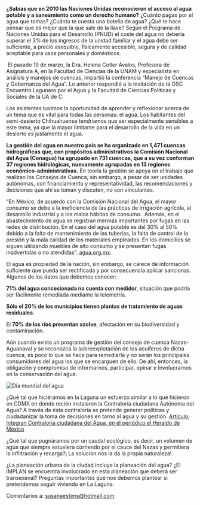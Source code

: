 
**¿Sabías que en 2010 las Naciones Unidas reconocieron el acceso al agua potable y a saneamiento como un derecho humano?**  ¿Cuánto pagas por el agua que tomas? ¿Cuánto te cuesta una botella de agua? ¿Qué te hace pensar que es mejor que la que sale de la llave? Según el Programa de Naciones Unidas para el Desarrollo (PNUD) el coste del agua no debería superar el 3% de los ingresos de la unidad familiar  y el agua debe ser  suficiente, a precio asequible, físicamente accesible, segura y de calidad aceptable para usos personales y domésticos.

 El pasado 19 de marzo, la Dra. Helena Cotler Ávalos, Profesora de Asignatura A, en la Facultad de Ciencias de la UNAM y especialista en análisis y manejos de cuencas, impartió la conferencia “Manejo de Cuencas y Gobernanza del Agua”. Lo anterior  respondió a la invitación de la OSC Encuentro Lagunero por el Agua y la Facultad de Ciencias Políticas y Sociales de la UA de C.

Los asistentes tuvimos la oportunidad de aprender y reflexionar acerca de un tema que es vital para todas las personas: el agua. Los habitantes del semi-desierto Chihuahuense tendríamos que ser especialmente sensibles a este tema, ya que la mayor limitante para el desarrollo de la vida en un desierto es justamente el agua.

**La gestión del agua en nuestro país se ha organizado en 1,471 cuencas hidrográficas que, con propósitos administrativos la Comisión Nacional del Agua (Conagua) ha agrupado en 731 cuencas, que a su vez conforman 37 regiones hidrológicas, nuevamente agrupadas en 13 regiones económico-administrativas.** En teoría la gestión se apoya en el trabajo que realizan los Consejos de Cuenca, sin embargo, a pesar de ser unidades autónomas, con financiamiento y representatividad, las recomendaciones y decisiones que ahí se toman y discuten, no son vinculantes.

“En México, de acuerdo con la Comisión Nacional del Agua, el mayor consumo se debe a la ineficiencia de las prácticas de irrigación agrícola, al desarrollo industrial y a los malos hábitos de consumo.  Además, en el abastecimiento de agua se registran mermas importantes por fugas en las redes de distribución. En el caso del agua potable es del 30% al 50% debido a la falta de mantenimiento de las tuberías, la falta de control de la presión y la mala calidad de los materiales empleados. En los domicilios se siguen utilizando muebles de alto consumo y se presentan fugas inadvertidas o no atendidas”. [agua.org.mx](https://agua.org.mx).

 El agua es propiedad de la nación, sin embargo, se carece de información suficiente que pueda ser rectificada y por consecuencia aplicar sancionas. Algunos de los datos que debemos conocer:

**71% del agua concesionada no cuenta con medidor**, situación que podría ser fácilmente remediada mediante la telemetría.

**Sólo el 20% de los municipios tienen plantas de tratamiento de aguas residuales.**

El **70% de los ríos presentan azolve**, afectación en su biodiversidad y contaminación.

Aún cuando exista un programa de gestión del consejo de cuenca Nazas-Aguanaval y se reconozca la sobreexplotación de los acuíferos de dicha cuenca, es poco lo que se hace para remediarla y no serán los principales consumidores del agua los que se encarguen de ello. De ahí, entonces, la obligación y compromiso de informarnos, participar, opinar e involucrarnos en la conservación del agua.

<img class="img-responsive" src="dia-mundial-del-agua/agua-en-mexico.png" alt="Día mundial del agua">

¿Qué tal que hiciéramos en la Laguna un esfuerzo similar a lo que hicieron en CDMX  en donde recién instalaron la Contraloría ciudadana Autónoma del Agua? A través de ésta contraloría se pretende  generar políticas y ciudadanizar la toma de decisiones en torno al agua y su gestión.
[Artículo: Integran Contraloría ciudadana del Agua, en el periódico el Heraldo de México](https://heraldodemexico.com.mx/cdmx/integran-contraloria-ciudadana-autonoma-del-agua-en-la-cdmx/)

¿Qué tal que pugnáramos por un caudal ecológico, es decir, un volumen de agua que siempre estuviera corriendo por el cauce del Nazas y permitiera la infiltración y recarga?¡ La solución nos la da la propia naturaleza!.

¿La planeación urbana de la ciudad incluye la planeación del agua? ¿El IMPLAN se encuentra involucrado en esta planeación que deberá ser transexenal? Preguntas importantes que nos debemos plantear si pretendemos seguir viviendo en La Laguna.

Comentarios a: susanaestens@hotmail.com

